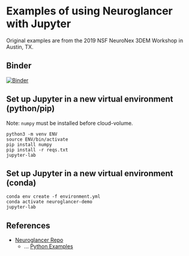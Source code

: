 # Examples of using Neuroglancer with Jupyter

Original examples are from the 2019 NSF NeuroNex 3DEM Workshop in Austin, TX.

## Binder

[![Binder](https://mybinder.org/badge_logo.svg)](https://mybinder.org/v2/gh/perlman/neuroglancer-example-notebooks/binder)

## Set up Jupyter in a new virtual environment (python/pip)

Note: `numpy` must be installed before cloud-volume.

```
python3 -m venv ENV
source ENV/bin/activate
pip install numpy
pip install -r reqs.txt
jupyter-lab
```

## Set up Jupyter in a new virtual environment (conda)

```
conda env create -f environment.yml
conda activate neuroglancer-demo
jupyter-lab
```

## References

* [Neuroglancer Repo](https://github.com/google/neuroglancer)
  * ... [Python Examples](https://github.com/google/neuroglancer/tree/master/python)

